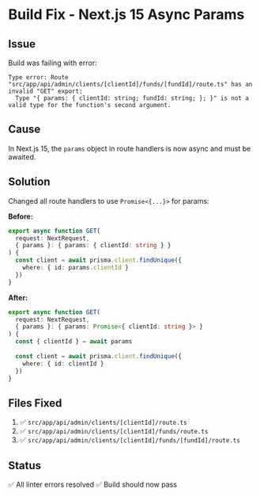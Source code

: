 # Build Fix - Next.js 15 Async Params

## Issue
Build was failing with error:
```
Type error: Route "src/app/api/admin/clients/[clientId]/funds/[fundId]/route.ts" has an invalid "GET" export:
  Type "{ params: { clientId: string; fundId: string; }; }" is not a valid type for the function's second argument.
```

## Cause
In Next.js 15, the `params` object in route handlers is now async and must be awaited.

## Solution
Changed all route handlers to use `Promise<{...}>` for params:

**Before:**
```typescript
export async function GET(
  request: NextRequest,
  { params }: { params: { clientId: string } }
) {
  const client = await prisma.client.findUnique({
    where: { id: params.clientId }
  })
}
```

**After:**
```typescript
export async function GET(
  request: NextRequest,
  { params }: { params: Promise<{ clientId: string }> }
) {
  const { clientId } = await params
  
  const client = await prisma.client.findUnique({
    where: { id: clientId }
  })
}
```

## Files Fixed
1. ✅ `src/app/api/admin/clients/[clientId]/route.ts`
2. ✅ `src/app/api/admin/clients/[clientId]/funds/route.ts`
3. ✅ `src/app/api/admin/clients/[clientId]/funds/[fundId]/route.ts`

## Status
✅ All linter errors resolved
✅ Build should now pass

